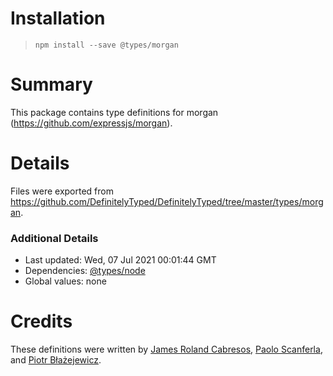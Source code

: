 # Installation
> `npm install --save @types/morgan`

# Summary
This package contains type definitions for morgan (https://github.com/expressjs/morgan).

# Details
Files were exported from https://github.com/DefinitelyTyped/DefinitelyTyped/tree/master/types/morgan.

### Additional Details
 * Last updated: Wed, 07 Jul 2021 00:01:44 GMT
 * Dependencies: [@types/node](https://npmjs.com/package/@types/node)
 * Global values: none

# Credits
These definitions were written by [James Roland Cabresos](https://github.com/staticfunction), [Paolo Scanferla](https://github.com/pscanf), and [Piotr Błażejewicz](https://github.com/peterblazejewicz).
